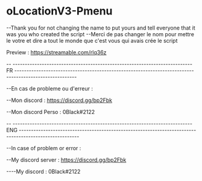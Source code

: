 # oLocationV3-Pmenu


--Thank you for not changing the name to put yours and tell everyone that it was you who created the script
 --Merci de pas changer le nom pour mettre le votre et dire a tout le monde que c'est vous qui avais crée le script
 
Preview : https://streamable.com/rlq36z

 -- --------------------------------------------------------------------------  FR  -------------------------------------------------------------------------------------------------------

 --En cas de probleme ou d'erreur :

 --Mon discord : https://discord.gg/bp2Fbk

 --Mon discord Perso : 0Black#2122

  -- --------------------------------------------------------------------------  ENG  -------------------------------------------------------------------------------------------------------

  --In case of problem or error :

  --My discord server : https://discord.gg/bp2Fbk

  ----My discord  : 0Black#2122

  
